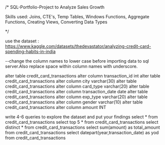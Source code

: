 /*
SQL-Portfolio-Project to Analyze Sales Growth  

Skills used: Joins, CTE's, Temp Tables, Windows Functions, Aggregate Functions, Creating Views, Converting Data Types

*/

use the dataset : https://www.kaggle.com/datasets/thedevastator/analyzing-credit-card-spending-habits-in-india

--change the column names to lower case before importing data to sql server.Also replace space within column names with underscore.

alter table credit_card_transactions alter column transaction_id int
alter table credit_card_transactions alter column city varchar(30)
alter table credit_card_transactions alter column card_type varchar(20)
alter table credit_card_transactions alter column transaction_date date
alter table credit_card_transactions alter column exp_type varchar(20)
alter table credit_card_transactions alter column gender varchar(10)
alter table credit_card_transactions alter column amount INT

write 4-6 queries to explore the dataset and put your findings 
select * from credit_card_transactions
select top 5 * from credit_card_transactions
select distinct * from credit_card_transactions
select sum(amount) as total_amount from credit_card_transactions
select datepart(year,transaction_date) as yod from credit_card_transactions
